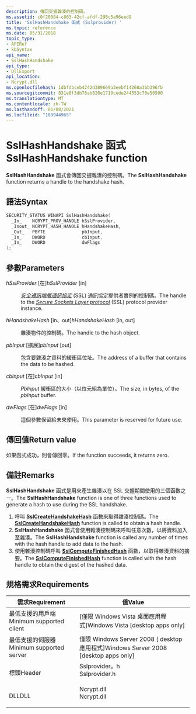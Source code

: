 ```yaml
---
description: 傳回交握雜湊的控制碼。
ms.assetid: c0f20084-c863-42cf-afdf-298c5a96eed9
title: 'SslHashHandshake 函式 (Sslprovider) '
ms.topic: reference
ms.date: 05/31/2018
topic_type:
- APIRef
- kbSyntax
api_name:
- SslHashHandshake
api_type:
- DllExport
api_location:
- Ncrypt.dll
ms.openlocfilehash: 1dbfdbceb4242d389669a3eebf14260a3bb396fb
ms.sourcegitcommit: 831e8f3db78ab820e1710cede244553c70e50500
ms.translationtype: MT
ms.contentlocale: zh-TW
ms.lasthandoff: 01/08/2021
ms.locfileid: "103944965"
---
```

# <a name="sslhashhandshake-function"></a><span data-ttu-id="ad39f-103">SslHashHandshake 函式</span><span class="sxs-lookup"><span data-stu-id="ad39f-103">SslHashHandshake function</span></span>

<span data-ttu-id="ad39f-104">**SslHashHandshake** 函式會傳回交握雜湊的控制碼。</span><span class="sxs-lookup"><span data-stu-id="ad39f-104">The **SslHashHandshake** function returns a handle to the handshake hash.</span></span>

## <a name="syntax"></a><span data-ttu-id="ad39f-105">語法</span><span class="sxs-lookup"><span data-stu-id="ad39f-105">Syntax</span></span>


```C++
SECURITY_STATUS WINAPI SslHashHandshake(
  _In_    NCRYPT_PROV_HANDLE hSslProvider,
  _Inout_ NCRYPT_HASH_HANDLE hHandshakeHash,
  _Out_   PBYTE              pbInput,
  _In_    DWORD              cbInput,
  _In_    DWORD              dwFlags
);
```



## <a name="parameters"></a><span data-ttu-id="ad39f-106">參數</span><span class="sxs-lookup"><span data-stu-id="ad39f-106">Parameters</span></span>

<dl> <dt>

<span data-ttu-id="ad39f-107">*hSslProvider* \[在\]</span><span class="sxs-lookup"><span data-stu-id="ad39f-107">*hSslProvider* \[in\]</span></span>
</dt> <dd>

<span data-ttu-id="ad39f-108">[*安全通訊端層通訊協定*](/windows/desktop/SecGloss/s-gly) (SSL) 通訊協定提供者實例的控制碼。</span><span class="sxs-lookup"><span data-stu-id="ad39f-108">The handle to the [*Secure Sockets Layer protocol*](/windows/desktop/SecGloss/s-gly) (SSL) protocol provider instance.</span></span>

</dd> <dt>

<span data-ttu-id="ad39f-109">*hHandshakeHash* \[in、out\]</span><span class="sxs-lookup"><span data-stu-id="ad39f-109">*hHandshakeHash* \[in, out\]</span></span>
</dt> <dd>

<span data-ttu-id="ad39f-110">雜湊物件的控制碼。</span><span class="sxs-lookup"><span data-stu-id="ad39f-110">The handle to the hash object.</span></span>

</dd> <dt>

<span data-ttu-id="ad39f-111">*pbInput* \[擴展\]</span><span class="sxs-lookup"><span data-stu-id="ad39f-111">*pbInput* \[out\]</span></span>
</dt> <dd>

<span data-ttu-id="ad39f-112">包含要雜湊之資料的緩衝區位址。</span><span class="sxs-lookup"><span data-stu-id="ad39f-112">The address of a buffer that contains the data to be hashed.</span></span>

</dd> <dt>

<span data-ttu-id="ad39f-113">*cbInput* \[在\]</span><span class="sxs-lookup"><span data-stu-id="ad39f-113">*cbInput* \[in\]</span></span>
</dt> <dd>

<span data-ttu-id="ad39f-114">*PbInput* 緩衝區的大小（以位元組為單位）。</span><span class="sxs-lookup"><span data-stu-id="ad39f-114">The size, in bytes, of the *pbInput* buffer.</span></span>

</dd> <dt>

<span data-ttu-id="ad39f-115">*dwFlags* \[在\]</span><span class="sxs-lookup"><span data-stu-id="ad39f-115">*dwFlags* \[in\]</span></span>
</dt> <dd>

<span data-ttu-id="ad39f-116">這個參數保留給未來使用。</span><span class="sxs-lookup"><span data-stu-id="ad39f-116">This parameter is reserved for future use.</span></span>

</dd> </dl>

## <a name="return-value"></a><span data-ttu-id="ad39f-117">傳回值</span><span class="sxs-lookup"><span data-stu-id="ad39f-117">Return value</span></span>

<span data-ttu-id="ad39f-118">如果函式成功，則會傳回零。</span><span class="sxs-lookup"><span data-stu-id="ad39f-118">If the function succeeds, it returns zero.</span></span>

## <a name="remarks"></a><span data-ttu-id="ad39f-119">備註</span><span class="sxs-lookup"><span data-stu-id="ad39f-119">Remarks</span></span>

<span data-ttu-id="ad39f-120">**SslHashHandshake** 函式是用來產生雜湊以在 SSL 交握期間使用的三個函數之一。</span><span class="sxs-lookup"><span data-stu-id="ad39f-120">The **SslHashHandshake** function is one of three functions used to generate a hash to use during the SSL handshake.</span></span>

1.  <span data-ttu-id="ad39f-121">呼叫 [**SslCreateHandshakeHash**](sslcreatehandshakehash.md) 函數來取得雜湊控制碼。</span><span class="sxs-lookup"><span data-stu-id="ad39f-121">The [**SslCreateHandshakeHash**](sslcreatehandshakehash.md) function is called to obtain a hash handle.</span></span>
2.  <span data-ttu-id="ad39f-122">**SslHashHandshake** 函式會使用雜湊控制碼來呼叫任意次數，以將資料加入至雜湊。</span><span class="sxs-lookup"><span data-stu-id="ad39f-122">The **SslHashHandshake** function is called any number of times with the hash handle to add data to the hash.</span></span>
3.  <span data-ttu-id="ad39f-123">使用雜湊控制碼呼叫 [**SslComputeFinishedHash**](sslcomputefinishedhash.md) 函數，以取得雜湊資料的摘要。</span><span class="sxs-lookup"><span data-stu-id="ad39f-123">The [**SslComputeFinishedHash**](sslcomputefinishedhash.md) function is called with the hash handle to obtain the digest of the hashed data.</span></span>

## <a name="requirements"></a><span data-ttu-id="ad39f-124">規格需求</span><span class="sxs-lookup"><span data-stu-id="ad39f-124">Requirements</span></span>



| <span data-ttu-id="ad39f-125">需求</span><span class="sxs-lookup"><span data-stu-id="ad39f-125">Requirement</span></span> | <span data-ttu-id="ad39f-126">值</span><span class="sxs-lookup"><span data-stu-id="ad39f-126">Value</span></span> |
|-------------------------------------|------------------------------------------------------------------------------------------|
| <span data-ttu-id="ad39f-127">最低支援的用戶端</span><span class="sxs-lookup"><span data-stu-id="ad39f-127">Minimum supported client</span></span><br/> | <span data-ttu-id="ad39f-128">\[僅限 Windows Vista 桌面應用程式\]</span><span class="sxs-lookup"><span data-stu-id="ad39f-128">Windows Vista \[desktop apps only\]</span></span><br/>                                           |
| <span data-ttu-id="ad39f-129">最低支援的伺服器</span><span class="sxs-lookup"><span data-stu-id="ad39f-129">Minimum supported server</span></span><br/> | <span data-ttu-id="ad39f-130">僅限 Windows Server 2008 \[ desktop 應用程式\]</span><span class="sxs-lookup"><span data-stu-id="ad39f-130">Windows Server 2008 \[desktop apps only\]</span></span><br/>                                     |
| <span data-ttu-id="ad39f-131">標頭</span><span class="sxs-lookup"><span data-stu-id="ad39f-131">Header</span></span><br/>                   | <dl> <span data-ttu-id="ad39f-132"><dt>Sslprovider。h</dt></span><span class="sxs-lookup"><span data-stu-id="ad39f-132"><dt>Sslprovider.h</dt></span></span> </dl> |
| <span data-ttu-id="ad39f-133">DLL</span><span class="sxs-lookup"><span data-stu-id="ad39f-133">DLL</span></span><br/>                      | <dl> <span data-ttu-id="ad39f-134"><dt>Ncrypt.dll</dt></span><span class="sxs-lookup"><span data-stu-id="ad39f-134"><dt>Ncrypt.dll</dt></span></span> </dl>    |



 

